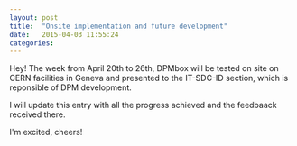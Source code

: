 ```yaml
---
layout: post
title:  "Onsite implementation and future development"
date:   2015-04-03 11:55:24
categories:
---
```

Hey!  The week from April 20th to 26th, DPMbox will be tested on site on CERN facilities in Geneva and presented to the IT-SDC-ID section, which is reponsible of DPM development.

I will update this entry with all the progress achieved and the feedbaack received there.

I'm excited, cheers!
